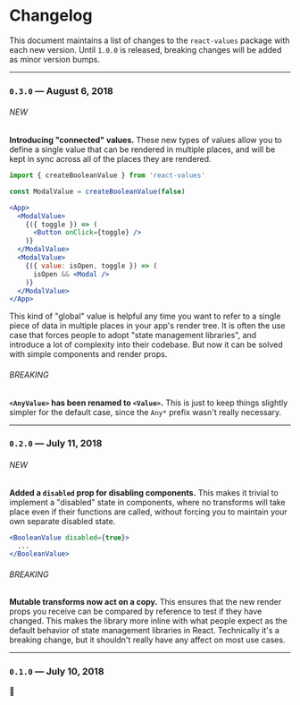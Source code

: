 # Changelog

This document maintains a list of changes to the `react-values` package with each new version. Until `1.0.0` is released, breaking changes will be added as minor version bumps.

---

### `0.3.0` — August 6, 2018

###### NEW

**Introducing "connected" values.** These new types of values allow you to define a single value that can be rendered in multiple places, and will be kept in sync across all of the places they are rendered. 

```jsx
import { createBooleanValue } from 'react-values'

const ModalValue = createBooleanValue(false)

<App>
  <ModalValue>
    {({ toggle }) => (
      <Button onClick={toggle} />
    )}
  </ModalValue>
  <ModalValue>
    {({ value: isOpen, toggle }) => (
      isOpen && <Modal />
    )}
  </ModalValue>
</App>
```

This kind of "global" value is helpful any time you want to refer to a single piece of data in multiple places in your app's render tree. It is often the use case that forces people to adopt "state management libraries", and introduce a lot of complexity into their codebase. But now it can be solved with simple components and render props.

###### BREAKING

**`<AnyValue>` has been renamed to `<Value>`.** This is just to keep things slightly simpler for the default case, since the `Any*` prefix wasn't really necessary.

---

### `0.2.0` — July 11, 2018

###### NEW

**Added a `disabled` prop for disabling components.** This makes it trivial to implement a "disabled" state in components, where no transforms will take place even if their functions are called, without forcing you to maintain your own separate disabled state.

```jsx
<BooleanValue disabled={true}>
  ...
</BooleanValue>
```

###### BREAKING

**Mutable transforms now act on a copy.** This ensures that the new render props you receive can be compared by reference to test if they have changed. This makes the library more inline with what people expect as the default behavior of state management libraries in React. Technically it's a breaking change, but it shouldn't really have any affect on most use cases.

---

### `0.1.0` — July 10, 2018

:tada:
